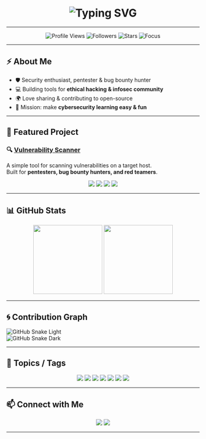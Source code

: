 <!-- Banner / Typing Animation -->
<h1 align="center">
  <img src="https://readme-typing-svg.herokuapp.com?font=Fira+Code&weight=700&size=28&duration=3000&pause=1000&color=00F700&center=true&vCenter=true&width=500&lines=Hey%2C+I'm+Faqih;Pentester+%7C+Bug+Bounty+Hunter;Open+Source+Security+Tools;Welcome+to+my+GitHub!+🚀" alt="Typing SVG" />
</h1>

---

<p align="center">
  <img src="https://komarev.com/ghpvc/?username=Githu836&color=blue&style=flat-square&label=Profile+Views" alt="Profile Views" />
  <img src="https://img.shields.io/github/followers/Githu836?label=Followers&style=flat-square&color=green" alt="Followers" />
  <img src="https://img.shields.io/github/stars/Githu836?affiliations=OWNER%2CCOLLABORATOR&style=flat-square&color=yellow" alt="Stars" />
  <img src="https://img.shields.io/badge/Focus-Infosec%20%7C%20Pentest-red?style=flat-square" alt="Focus" />
</p>

---

## ⚡ About Me
- 🛡️ Security enthusiast, pentester & bug bounty hunter  
- 💻 Building tools for **ethical hacking & infosec community**  
- 🌍 Love sharing & contributing to open-source  
- 🎯 Mission: make **cybersecurity learning easy & fun**  

---

## 🚀 Featured Project
### 🔍 [Vulnerability Scanner](https://github.com/Githu836/scanneer-vuln)
A simple tool for scanning vulnerabilities on a target host.  
Built for **pentesters, bug bounty hunters, and red teamers**.  

<p align="center">
  <img src="https://img.shields.io/badge/Python-3.x-blue.svg" />
  <img src="https://img.shields.io/badge/Security-Scanner-blue.svg" />
  <img src="https://img.shields.io/badge/Status-Stable-brightgreen.svg" />
  <img src="https://img.shields.io/badge/License-MIT-green.svg" />
</p>

---

## 📊 GitHub Stats
<p align="center">
  <img src="https://github-readme-stats.vercel.app/api?username=Githu836&show_icons=true&theme=tokyonight&count_private=true" height="180" />
  <img src="https://github-readme-stats.vercel.app/api/top-langs/?username=Githu836&layout=compact&theme=tokyonight" height="180" />
</p>

---

## 🌀 Contribution Graph
![GitHub Snake Light](https://github.com/Githu836/Githu836/blob/output/github-contribution-grid-snake.svg#gh-light-mode-only)  
![GitHub Snake Dark](https://github.com/Githu836/Githu836/blob/output/github-contribution-grid-snake-dark.svg#gh-dark-mode-only)

---

## 📎 Topics / Tags
<p align="center">
  <img src="https://img.shields.io/badge/pentest-red?style=for-the-badge" />
  <img src="https://img.shields.io/badge/scanner-blue?style=for-the-badge" />
  <img src="https://img.shields.io/badge/vulnerability-orange?style=for-the-badge" />
  <img src="https://img.shields.io/badge/bugbounty-yellow?style=for-the-badge" />
  <img src="https://img.shields.io/badge/redteam-critical?style=for-the-badge" />
  <img src="https://img.shields.io/badge/infosec-purple?style=for-the-badge" />
  <img src="https://img.shields.io/badge/security-green?style=for-the-badge" />
</p>

---

## 📫 Connect with Me
<p align="center">
  <a href="https://github.com/Githu836"><img src="https://img.shields.io/badge/GitHub-Githu836-black?style=for-the-badge&logo=github" /></a>
  <a href="mailto:ff1118641@gmail.com"><img src="https://img.shields.io/badge/Email-Contact-blue?style=for-the-badge&logo=gmail" /></a>
</p>

---
